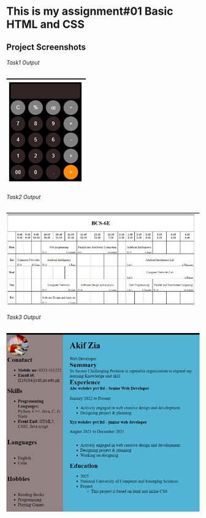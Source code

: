 # This is my assignment#01 Basic HTML and CSS


## Project Screenshots

###### Task1 Output
![Screenshot of Feature X](TAsk1SS.png)
###### Task2 Output
![Screenshot of Feature X](Task2SS.png)
###### Task3 Output
![Screenshot of Feature X](Task3SS.png)
